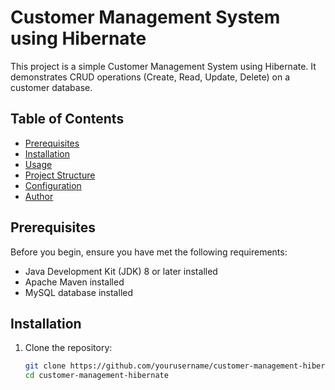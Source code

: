 # Customer Management System using Hibernate

This project is a simple Customer Management System using Hibernate. It demonstrates CRUD operations (Create, Read, Update, Delete) on a customer database.

## Table of Contents

- [Prerequisites](#prerequisites)
- [Installation](#installation)
- [Usage](#usage)
- [Project Structure](#project-structure)
- [Configuration](#configuration)
- [Author](#author)

## Prerequisites

Before you begin, ensure you have met the following requirements:

- Java Development Kit (JDK) 8 or later installed
- Apache Maven installed
- MySQL database installed

## Installation

1. Clone the repository:
   ```bash
   git clone https://github.com/yourusername/customer-management-hibernate.git
   cd customer-management-hibernate
